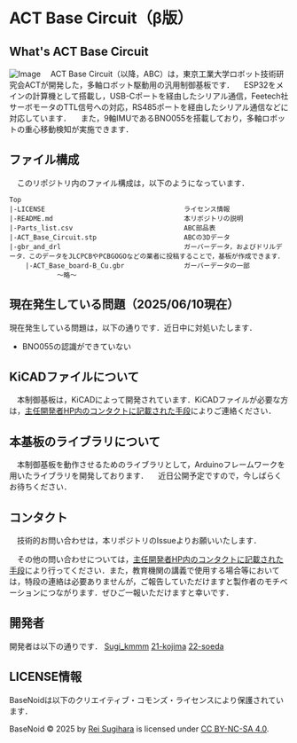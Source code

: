 # ACT Base Circuit（β版）
## What's ACT Base Circuit
![Image](https://github.com/user-attachments/assets/9c1ff4e7-ef69-43a2-a87d-43eb80ff22f7)
　ACT Base Circuit（以降，ABC）は，東京工業大学ロボット技術研究会ACTが開発した，多軸ロボット駆動用の汎用制御基板です．
　ESP32をメインの計算機として搭載し，USB-Cポートを経由したシリアル通信，Feetech社サーボモータのTTL信号への対応，RS485ポートを経由したシリアル通信などに対応しています．
　また，9軸IMUであるBNO055を搭載しており，多軸ロボットの重心移動検知が実施できます．

## ファイル構成
　このリポジトリ内のファイル構成は，以下のようになっています．
```
Top
|-LICENSE                                   ライセンス情報
|-README.md                                 本リポジトリの説明
|-Parts_list.csv                            ABC部品表
|-ACT_Base_Circuit.stp                      ABCの3Dデータ
|-gbr_and_drl                               ガーバーデータ，およびドリルデータ．このデータをJLCPCBやPCBGOGOなどの業者に投稿することで，基板が作成できます．
    |-ACT_Base_board-B_Cu.gbr               ガーバーデータの一部
            ～略～
```
## 現在発生している問題（2025/06/10現在）
現在発生している問題は，以下の通りです．近日中に対処いたします．
- BNO055の認識ができていない

## KiCADファイルについて
　本制御基板は，KiCADによって開発されています．KiCADファイルが必要な方は，[主任開発者HP内のコンタクトに記載された手段](https://sugi-kmmm.github.io/contact.html)によりご連絡ください．

## 本基板のライブラリについて
　本制御基板を動作させるためのライブラリとして，Arduinoフレームワークを用いたライブラリを開発しております．
　近日公開予定ですので，今しばらくお待ちください．

## コンタクト
　技術的お問い合わせは，本リポジトリのIssueよりお願いいたします．

　その他の問い合わせについては，[主任開発者HP内のコンタクトに記載された手段](https://sugi-kmmm.github.io/contact.html)により行ってください．また，教育機関の講義で使用する場合等においては，特段の連絡は必要ありませんが，ご報告していただけますと製作者のモチベーションにつながります．ぜひご一報いただけますと幸いです．

## 開発者
開発者は以下の通りです．
[Sugi_kmmm](https://github.com/Sugi-kmmm)
[21-kojima](https://github.com/21-kojima)
[22-soeda](https://github.com/22-soeda)


## LICENSE情報
BaseNoidは以下のクリエイティブ・コモンズ・ライセンスにより保護されています．

BaseNoid © 2025 by [Rei Sugihara](https://sugi-kmmm.github.io/index.html) is licensed under [CC BY-NC-SA 4.0](https://creativecommons.org/licenses/by-nc-sa/4.0/?ref=chooser-v1).